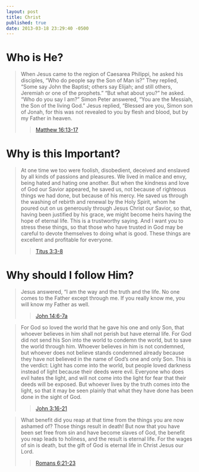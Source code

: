 ```yaml
---
layout: post
title: Christ
published: true
date: 2013-03-18 23:29:40 -0500
---
```


# Who is He?

> When Jesus came to the region of Caesarea Philippi, he asked his disciples,  “Who do
> people say the Son of Man is?”    They replied, “Some say John the Baptist; others say
> Elijah; and still others, Jeremiah or one of the prophets.”    “But what about you?”  he
> asked.  “Who do you say I am?”    Simon Peter answered, “You are the Messiah, the Son of
> the living God.”    Jesus replied,  “Blessed are you, Simon son of Jonah, for this was
> not revealed to you by flesh and blood, but by my Father in heaven.
>> [Matthew 16:13-17](http://bible.us/111/mat.16.13-17.niv)

# Why is this Important?

> At one time we too were foolish, disobedient, deceived and enslaved by all kinds of
> passions and pleasures. We lived in malice and envy, being hated and hating one another.
> But when the kindness and love of God our Savior appeared,  he saved us, not because of
> righteous things we had done, but because of his mercy. He saved us through the washing
> of rebirth and renewal by the Holy Spirit,  whom he poured out on us generously through
> Jesus Christ our Savior,  so that, having been justified by his grace, we might become
> heirs having the hope of eternal life.  This is a trustworthy saying. And I want you to
> stress these things, so that those who have trusted in God may be careful to devote
> themselves to doing what is good. These things are excellent and profitable for
> everyone.
>> [Titus 3:3-8](http://bible.us/111/tit.3.3-8.niv)

# Why should I follow Him?

> Jesus answered,  “I am the way and the truth and the life. No one comes to the Father
> except through me.    If you really know me, you will know  my Father as well.
>> [John 14:6-7a](http://bible.us/111/jhn.14.6-7.niv)

> For God so loved the world that he gave his one and only Son, that whoever believes in
> him shall not perish but have eternal life.  For God did not send his Son into the world
> to condemn the world, but to save the world through him.  Whoever believes in him is not
> condemned, but whoever does not believe stands condemned already because they have not
> believed in the name of God’s one and only Son.  This is the verdict: Light has come
> into the world, but people loved darkness instead of light because their deeds were
> evil.  Everyone who does evil hates the light, and will not come into the light for fear
> that their deeds will be exposed.  But whoever lives by the truth comes into the light,
> so that it may be seen plainly that what they have done has been done in the sight of
> God.
>> [John 3:16-21](http://bible.us/111/jhn.3.16-21.niv)

> What benefit did you reap at that time from the things you are now ashamed of? Those
> things result in death!  But now that you have been set free from sin and have become
> slaves of God, the benefit you reap leads to holiness, and the result is eternal life.
> For the wages of sin is death, but the gift of God is eternal life in  Christ Jesus our
> Lord.
>> [Romans 6:21-23](http://bible.us/111/rom.6.21-23.niv)

>
